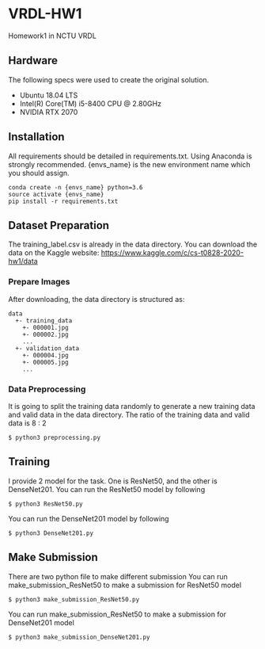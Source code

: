 # VRDL-HW1
Homework1 in NCTU VRDL

## Hardware
The following specs were used to create the original solution.
- Ubuntu 18.04 LTS
- Intel(R) Core(TM) i5-8400 CPU @ 2.80GHz
- NVIDIA RTX 2070

## Installation
All requirements should be detailed in requirements.txt. Using Anaconda is strongly recommended. {envs_name} is the new environment name which you should assign.
```
conda create -n {envs_name} python=3.6
source activate {envs_name}
pip install -r requirements.txt
```
## Dataset Preparation
The training_label.csv is already in the data directory. You can download the data on the Kaggle website: https://www.kaggle.com/c/cs-t0828-2020-hw1/data

### Prepare Images
After downloading, the data directory is structured as:
```
data
  +- training_data
    +- 000001.jpg
    +- 000002.jpg
    ...
  +- validation_data
    +- 000004.jpg
    +- 000005.jpg
    ...
```

### Data Preprocessing
It is going to split the training data randomly to generate a new training data and valid data in the data directory. The ratio of the training data and valid data is 8 : 2

```
$ python3 preprocessing.py
```

## Training
I provide 2 model for the task. One is ResNet50, and the other is DenseNet201.
You can run the ResNet50 model by following
```
$ python3 ResNet50.py
```
You can run the DenseNet201 model by following
```
$ python3 DenseNet201.py
```

## Make Submission
There are two python file to make different submission
You can run make_submission_ResNet50 to make a submission for ResNet50 model
```
$ python3 make_submission_ResNet50.py
```
You can run make_submission_ResNet50 to make a submission for DenseNet201 model
```
$ python3 make_submission_DenseNet201.py
```
